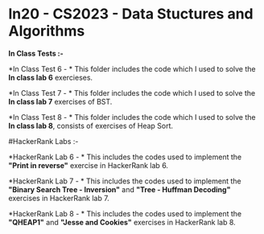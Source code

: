 # ln20 - CS2023 - Data Stuctures and Algorithms

**In Class Tests :-**

*In Class Test 6 - * 
This folder includes the code which I used to solve the **In class lab 6** exercieses.  

*In Class Test 7 - *
This folder includes the code which I used to solve the **In class lab 7** exercises of BST.  

*In Class Test 8 - *
This folder includes the code which I used to solve the **In class lab 8**, consists of exercises of Heap Sort.



#HackerRank Labs :-

*HackerRank Lab 6 - *
This  includes the codes  used to implement the **"Print in reverse"** exercise in HackerRank lab 6. 

*HackerRank Lab 7 - *
This  includes the codes used to implement the **"Binary Search Tree - Inversion"** and **"Tree - Huffman Decoding"** exercises in HackerRank lab 7. 

*HackerRank Lab 8 - *
This  includes the codes  used to implement the **"QHEAP1"** and **"Jesse and Cookies"** exercises in HackerRank lab 8. 
